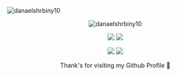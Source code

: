 <p align="left"> <img src="https://komarev.com/ghpvc/?username=danaelshrbiny10&label=Profile%20views&color=EB984E&style=flat" alt="danaelshrbiny10" /> </p>


<p align="center"> <img src="http://github-profile-summary-cards.vercel.app/api/cards/profile-details?username=danaelshrbiny10&theme=vision_friendly_dark" alt="danaelshrbiny10" /> </p>


<p align="center"> 

  
  <img src="http://github-profile-summary-cards.vercel.app/api/cards/repos-per-language?username=danaelshrbiny10&theme=vision_friendly_dark " />
  
 <img src="http://github-profile-summary-cards.vercel.app/api/cards/most-commit-language?username=danaelshrbiny10&theme=vision_friendly_dark" />


</p>

<p align="center">
  
<img src="http://github-profile-summary-cards.vercel.app/api/cards/stats?username=danaelshrbiny10&theme=vision_friendly_dark" />
  
<img src="http://github-profile-summary-cards.vercel.app/api/cards/productive-time?username=danaelshrbiny10&theme=vision_friendly_dark&utcOffset= +2" />

</p>



<p align="center">
  Thank's for visiting my Github Profile 💛
</p>
